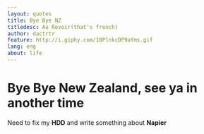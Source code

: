 ```yaml
---
layout: quotes
title: Bye Bye NZ
titledesc: Au Revoir(that's french)
author: dactrtr
feature: http://i.giphy.com/10PlnkcDP9aYms.gif
lang: eng
about: life
---
```


# Bye Bye New Zealand, see ya in another time

Need to fix my **HDD** and write something about **Napier**
